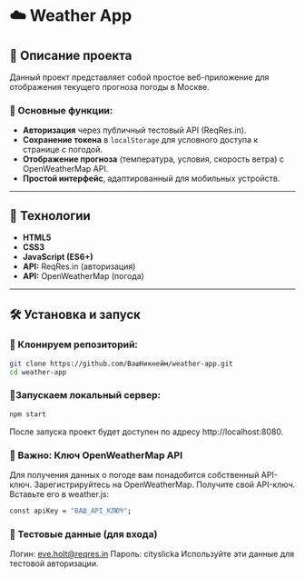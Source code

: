 # ☁️ Weather App  

## 📌 Описание проекта  
Данный проект представляет собой простое веб-приложение для отображения текущего прогноза погоды в Москве.  

### 🔹 Основные функции:  
- **Авторизация** через публичный тестовый API (ReqRes.in).  
- **Сохранение токена** в `localStorage` для условного доступа к странице с погодой.  
- **Отображение прогноза** (температура, условия, скорость ветра) с OpenWeatherMap API.  
- **Простой интерфейс**, адаптированный для мобильных устройств.  

---

## 🚀 Технологии  
- **HTML5**  
- **CSS3**  
- **JavaScript (ES6+)**  
- **API:** ReqRes.in (авторизация)  
- **API:** OpenWeatherMap (погода)  

---

## 🛠️ Установка и запуск  

### 🔹 Клонируем репозиторий:  
```bash
git clone https://github.com/ВашНикнейм/weather-app.git
cd weather-app
```

### 🔹Запускаем локальный сервер:
```bash
npm start
```
После запуска проект будет доступен по адресу http://localhost:8080.

### 🔑 Важно: Ключ OpenWeatherMap API
Для получения данных о погоде вам понадобится собственный API-ключ.
Зарегистрируйтесь на OpenWeatherMap.
Получите свой API-ключ.
Вставьте его в weather.js:
```bash
const apiKey = "ВАШ_API_КЛЮЧ";
```

### 📝 Тестовые данные (для входа)
Логин: eve.holt@reqres.in
Пароль: cityslicka
Используйте эти данные для тестовой авторизации.
